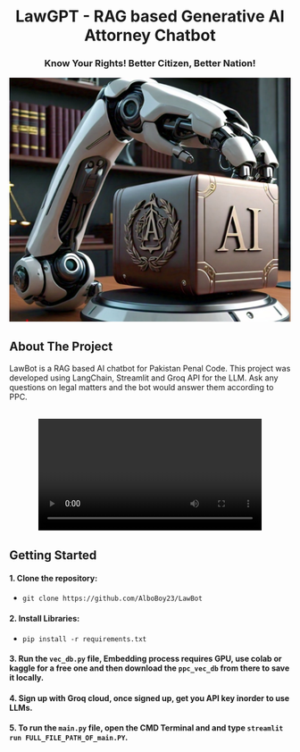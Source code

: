 <h1 align="center">LawGPT - RAG based Generative AI Attorney Chatbot</h1>
<h3 align="center">Know Your Rights! Better Citizen, Better Nation!</h1>

<p align="center">
<img src="https://github.com/AlboBoy23/LawBot/blob/master/img.png" width="700"/>
</p>

## About The Project
LawBot is a RAG based AI chatbot for Pakistan Penal Code. This project was developed using LangChain, Streamlit and Groq API for the LLM. Ask any questions on legal matters and the bot would answer them according to PPC.
<br>

<div align="center">
  <br>
  <video src="https://github.com/AlboBoy23/LawBot/blob/master/media/LawGPT_Final_short.mp4" width="400" />
  <br>
</div>




## Getting Started

#### 1. Clone the repository:
   - ```
     git clone https://github.com/AlboBoy23/LawBot
     ```
#### 2. Install Libraries:
   - ```
     pip install -r requirements.txt
     ```
#### 3. Run the `vec_db.py` file, Embedding process requires GPU, use colab or kaggle for a free one and then download the `ppc_vec_db` from there to save it locally.
#### 4. Sign up with Groq cloud, once signed up, get you API key inorder to use LLMs.
#### 5. To run the `main.py` file, open the CMD Terminal and and type `streamlit run FULL_FILE_PATH_OF_main.PY`.
